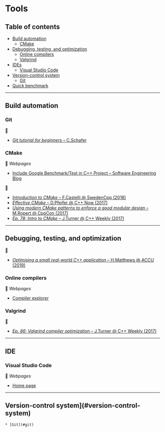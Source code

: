 # Tools

## Table of contents

* [Build automation](#build-automation)
	* [CMake](#cmake)
* [Debugging, testing, and optimization](#debugging-testing-and-optimization)
	* [Online compilers](#online-compilers)
	* [Valgrind](#valgrind)
* [IDEs](#ides)
	* [Visual Studio Code](#visual-studio-code)
* [Version-control system](#version-control-system)
	* [Git](#git)
* [Quick benchmark](http://quick-bench.com/)

---

## Build automation

### Git

:movie_camera:

* [*Git tutorial for beginners* &ndash; C.Schafer](https://www.youtube.com/playlist?list=PL-osiE80TeTuRUfjRe54Eea17-YfnOOAx)

### CMake

:link: *Webpages*

* [Include Google Benchmark/Test in C++ Project &ndash; Software Engineering Blog](https://felixmoessbauer.com/blog-reader/include-google-benchmark-test-in-c-project.html)

:movie_camera:

* [*Introduction to CMake* &ndash; F.Castelli @ SwedenCpp (2018)](https://www.youtube.com/watch?v=jt3meXdP-QI)
* [*Effective CMake* &ndash; D.Pfeifer @ C++ Now (2017)](https://www.youtube.com/watch?v=bsXLMQ6WgIk)
* [*Using modern CMake patterns to enforce a good modular design* &ndash; M.Ropert @ CppCon (2017)](https://www.youtube.com/watch?v=eC9-iRN2b04)
* [*Ep. 78: Intro to CMake* &ndash; J.Turner @ C++ Weekly (2017)](https://www.youtube.com/watch?v=HPMvU64RUTY)

---

## Debugging, testing, and optimization

:movie_camera:

* [*Optimising a small real-world C++ application* &ndash; H.Matthews @ ACCU (2019)](https://www.youtube.com/watch?v=fDlE93hs_-U)

### Online compilers

:link: *Webpages*

* [Compiler explorer](https://godbolt.org/)

### Valgrind

:movie_camera:

* [*Ep. 86: Valgrind compiler optimization* &ndash; J.Turner @ C++ Weekly (2017)](https://www.youtube.com/watch?v=3l0BQs2ThTo)

---

## IDE

### Visual Studio Code

:link: *Webpages*

* [Home page](https://code.visualstudio.com/)

---

## Version-control system](#version-control-system)
	* [Git](#git)
